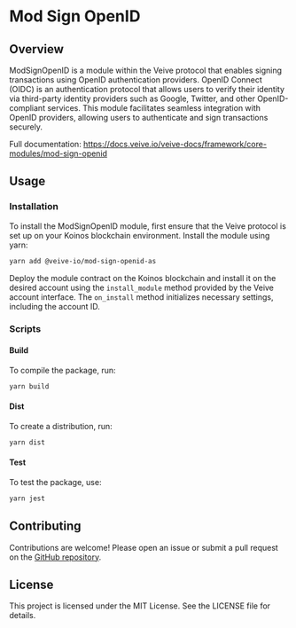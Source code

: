 # **Mod Sign OpenID**

## **Overview**

ModSignOpenID is a module within the Veive protocol that enables signing transactions using OpenID authentication providers. OpenID Connect (OIDC) is an authentication protocol that allows users to verify their identity via third-party identity providers such as Google, Twitter, and other OpenID-compliant services. This module facilitates seamless integration with OpenID providers, allowing users to authenticate and sign transactions securely.

Full documentation: https://docs.veive.io/veive-docs/framework/core-modules/mod-sign-openid

## **Usage**

### **Installation**

To install the ModSignOpenID module, first ensure that the Veive protocol is set up on your Koinos blockchain environment. Install the module using yarn:

```bash
yarn add @veive-io/mod-sign-openid-as
```

Deploy the module contract on the Koinos blockchain and install it on the desired account using the `install_module` method provided by the Veive account interface. The `on_install` method initializes necessary settings, including the account ID.

### **Scripts**

#### Build

To compile the package, run:

```bash
yarn build
```

#### Dist

To create a distribution, run:

```bash
yarn dist
```

#### Test

To test the package, use:

```bash
yarn jest
```

## **Contributing**

Contributions are welcome! Please open an issue or submit a pull request on the [GitHub repository](https://github.com/veiveprotocol).

## **License**

This project is licensed under the MIT License. See the LICENSE file for details.

